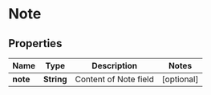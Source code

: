 
# Note

## Properties
Name | Type | Description | Notes
------------ | ------------- | ------------- | -------------
**note** | **String** | Content of Note field |  [optional]



